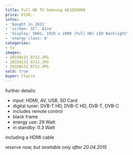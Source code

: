 ```yaml
---
title: Full HD TV Samsung UE32D5000
price: €150,-
infos:
- 'bought in 2011'
- 'screen: 32", 81cm'
- 'display: 50Hz, 1920 x 1080 (Full HD) LED Backlight'
- 'energy class: A'
categories:
- tv
images:
- 20150131_0712.JPG
- 20150131_0711.JPG
- 20150131_0712.JPG
sold: true
buyer: Claire
---
```


further details:

- input: HDMI, AV, USB, SD Card
- digital tuner: DVB-T HD, DVB-C HD, DVB-T, DVB-C
- includes remote control
- black frame
- energy use: 29 Watt
- in standby: 0.3 Watt

including a HDMI cable

*reserve now, but available only after 20.04.2015*
